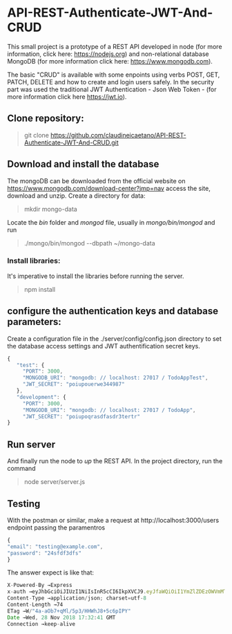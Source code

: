 # API-REST-Authenticate-JWT-And-CRUD

This small project is a prototype of a REST API developed in node (for more information, click here: https://nodejs.org) and non-relational database MongoDB (for more information click here: https://www.mongodb.com).

The basic "CRUD" is available with some enpoints using verbs POST, GET, PATCH, DELETE and how to create and login users safely. In the security part was used the traditional JWT Authentication - Json Web Token - (for more information click here https://jwt.io).


## Clone repository:
> git clone https://github.com/claudineicaetano/API-REST-Authenticate-JWT-And-CRUD.git

## Download and install the database 
The mongoDB can be downloaded from the official website on https://www.mongodb.com/download-center?jmp=nav access the site, download and unzip.
Create a directory for data:
> mkdir mongo-data

Locate the *bin* folder and *mongod* file, usually in *mongo/bin/mongod* and run
> ./mongo/bin/mongod --dbpath ~/mongo-data

### Install libraries:
It's imperative to install the libraries before running the server.

> npm install


## configure the authentication keys and database parameters:
Create a configuration file in the ./server/config/config.json directory to set the database access settings and JWT authentification secret keys.

```javascript
{
   "test": {
     "PORT": 3000,
     "MONGODB_URI": "mongodb: // localhost: 27017 / TodoAppTest",
     "JWT_SECRET": "poiupouerwe344987"
   },
   "development": {
     "PORT": 3000,
     "MONGODB_URI": "mongodb: // localhost: 27017 / TodoApp",
     "JWT_SECRET": "poiupoqrasdfasdr3tertr"
}
```
## Run server
And finally run the node to *up* the REST API. In the project directory, run the command
> node server/server.js

## Testing
With the postman or similar, make a request at http://localhost:3000/users endpoint passing the paramentros

```javascript
{
"email": "testing@example.com",
"password": "24sfdf3dfs"
}
```
The answer expect is like that:
```javascript
X-Powered-By →Express
x-auth →eyJhbGciOiJIUzI1NiIsInR5cCI6IkpXVCJ9.eyJfaWQiOiI1YmZlZDEzOWVmMTYxZWMxYjljNzQxNDkiLCJhY2Nlc3MiOiJhdXRoIiwiaWF0IjoxNTQzNDI2MzYxfQ.HtBrCq54H_pwTSlA7f-X1Vf6UlpbfzC0DZTcuAwGwiY
Content-Type →application/json; charset=utf-8
Content-Length →74
ETag →W/"4a-aOb7+qMl/5p3/HHWhJ8+5c6pIPY"
Date →Wed, 28 Nov 2018 17:32:41 GMT
Connection →keep-alive
